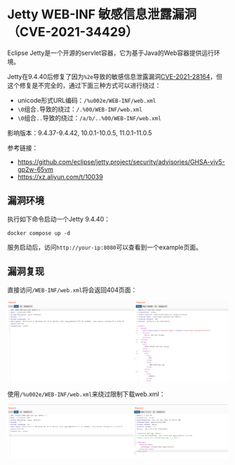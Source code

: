 # Jetty WEB-INF 敏感信息泄露漏洞（CVE-2021-34429）

Eclipse Jetty是一个开源的servlet容器，它为基于Java的Web容器提供运行环境。

Jetty在9.4.40后修复了因为`%2e`导致的敏感信息泄露漏洞[CVE-2021-28164](https://github.com/vulhub/vulhub/tree/master/jetty/CVE-2021-28164)，但这个修复是不完全的，通过下面三种方式可以进行绕过：

- unicode形式URL编码：`/%u002e/WEB-INF/web.xml`
- `\0`组合`.`导致的绕过：`/.%00/WEB-INF/web.xml`
- `\0`组合`..`导致的绕过：`/a/b/..%00/WEB-INF/web.xml`

影响版本：9.4.37-9.4.42, 10.0.1-10.0.5, 11.0.1-11.0.5

参考链接：

- https://github.com/eclipse/jetty.project/security/advisories/GHSA-vjv5-gp2w-65vm
- https://xz.aliyun.com/t/10039

## 漏洞环境

执行如下命令启动一个Jetty 9.4.40：

```
docker compose up -d
```

服务启动后，访问`http://your-ip:8080`可以查看到一个example页面。

## 漏洞复现

直接访问`/WEB-INF/web.xml`将会返回404页面：

![](1.png)

使用`/%u002e/WEB-INF/web.xml`来绕过限制下载web.xml：

![](2.png)
